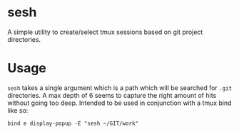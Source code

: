 # sesh

A simple utility to create/select tmux sessions based on git project directories.

# Usage

`sesh` takes a single argument which is a path which will be searched for `.git` directories. A max depth of 6 seems to capture the right amount of hits without going too deep. Intended to be used in conjunction with a tmux bind like so:

```
bind e display-popup -E "sesh ~/GIT/work"
```
